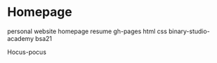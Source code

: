 # Homepage

personal website homepage resume gh-pages html css binary-studio-academy bsa21

Hocus-pocus
